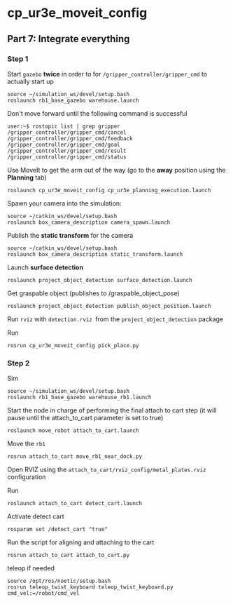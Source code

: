 # cp_ur3e_moveit_config

## Part 7: Integrate everything

### Step 1

Start `gazebo` **twice** in order to for `/gripper_controller/gripper_cmd` to actually start up

```
source ~/simulation_ws/devel/setup.bash
roslaunch rb1_base_gazebo warehouse.launch
```

Don't move forward until the following command is successful

```
user:~$ rostopic list | grep gripper
/gripper_controller/gripper_cmd/cancel
/gripper_controller/gripper_cmd/feedback
/gripper_controller/gripper_cmd/goal
/gripper_controller/gripper_cmd/result
/gripper_controller/gripper_cmd/status
```

Use MoveIt to get the arm out of the way (go to the **away** position using the **Planning** tab)

```
roslaunch cp_ur3e_moveit_config cp_ur3e_planning_execution.launch
```

Spawn your camera into the simulation:

```
source ~/catkin_ws/devel/setup.bash
roslaunch box_camera_description camera_spawn.launch
```

Publish the **static transform** for the camera

```
source ~/catkin_ws/devel/setup.bash
roslaunch box_camera_description static_transform.launch
```

Launch **surface detection**

```
roslaunch project_object_detection surface_detection.launch
```

Get graspable object (publishes to /graspable_object_pose)

`roslaunch project_object_detection publish_object_position.launch`

Run `rviz` with `detection.rviz `from the `project_object_detection` package

Run

`rosrun cp_ur3e_moveit_config pick_place.py`

### Step 2

Sim
```
source ~/simulation_ws/devel/setup.bash
roslaunch rb1_base_gazebo warehouse_rb1.launch
```

Start the node in charge of performing the final attach to cart step (it will pause until the attach_to_cart parameter is set to true)

`roslaunch move_robot attach_to_cart.launch`

Move the `rb1`
```
rosrun attach_to_cart move_rb1_near_dock.py
```


Open RVIZ using the `attach_to_cart/rviz_config/metal_plates.rviz` configuration

Run

```
roslaunch attach_to_cart detect_cart.launch
```

Activate detect cart

`rosparam set /detect_cart "true"`

Run the script for aligning and attaching to the cart

`rosrun attach_to_cart attach_to_cart.py`

teleop if needed

```
source /opt/ros/noetic/setup.bash
rosrun teleop_twist_keyboard teleop_twist_keyboard.py cmd_vel:=/robot/cmd_vel
```
